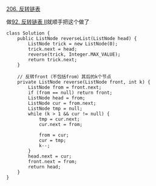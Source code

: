 [206. 反转链表](https://leetcode-cn.com/problems/reverse-linked-list/description/)

做[92. 反转链表 II](https://www.cnblogs.com/acbingo/p/9428046.html)就顺手把这个做了


```
class Solution {
    public ListNode reverseList(ListNode head) {
        ListNode trick = new ListNode(0);
        trick.next = head;
        reverse(trick, Integer.MAX_VALUE);
        return trick.next;
    }

    // 反转front（不包括from）其后的k个节点
    private ListNode reverse(ListNode front, int k) {
        ListNode from = front.next;
        if (from == null) return front;
        ListNode head = from;
        ListNode cur = from.next;
        ListNode tmp = null;
        while (k > 1 && cur != null) {
            tmp = cur.next;
            cur.next = from;

            from = cur;
            cur = tmp;
            k--;
        }
        head.next = cur;
        front.next = from;
        return head;
    }
}
```